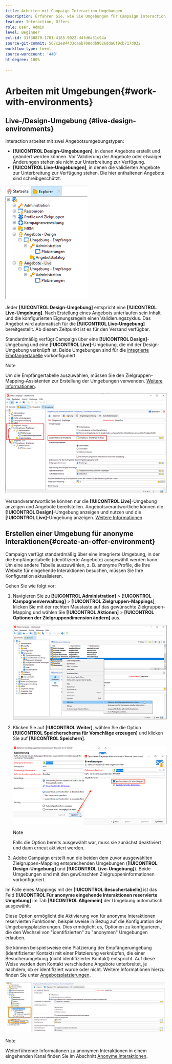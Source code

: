 ```yaml
---
title: Arbeiten mit Campaign Interaction-Umgebungen
description: Erfahren Sie, wie Sie Umgebungen für Campaign Interaction erstellen.
feature: Interaction, Offers
role: User, Admin
level: Beginner
exl-id: 31f38870-1781-4185-9022-d4fd6a31c94a
source-git-commit: 567c2e84433caab708ddb9026dda6f9cb717d032
workflow-type: tm+mt
source-wordcount: '440'
ht-degree: 100%

---
```


# Arbeiten mit Umgebungen{#work-with-environments}

## Live-/Design-Umgebung {#live-design-environments}

Interaction arbeitet mit zwei Angebotsumgebungstypen:

* **[!UICONTROL Design-Umgebungen]**, in denen Angebote erstellt und geändert werden können. Vor Validierung der Angebote oder etwaiger Änderungen stehen sie nicht zur Unterbreitung zur Verfügung.
* **[!UICONTROL Live-Umgebungen]**, in denen die validierten Angebote zur Unterbreitung zur Verfügung stehen. Die hier enthaltenen Angebote sind schreibgeschützt.

![](assets/offer_environments_overview_001.png)

Jeder **[!UICONTROL Design-Umgebung]** entspricht eine **[!UICONTROL Live-Umgebung]**. Nach Erstellung eines Angebots unterlaufen sein Inhalt und die konfigurierten Eignungsregeln einen Validierungszyklus. Das Angebot wird automatisch für die **[!UICONTROL Live-Umgebung]** bereitgestellt. Ab diesem Zeitpunkt ist es für den Versand verfügbar.

Standardmäßig verfügt Campaign über eine **[!UICONTROL Design]**-Umgebung und eine **[!UICONTROL Live]**-Umgebung, die mit der Design-Umgebung verknüpft ist. Beide Umgebungen sind für die [integrierte Empfängertabelle](../dev/datamodel.md#ootb-profiles) vorkonfiguriert.

>[!NOTE]
>
>Um die Empfängertabelle auszuwählen, müssen Sie den Zielgruppen-Mapping-Assistenten zur Erstellung der Umgebungen verwenden. [Weitere Informationen](#creating-an-offer-environment).

![](assets/offer_environments_overview_002.png)

Versandverantwortliche können nur die **[!UICONTROL Live]**-Umgebung anzeigen und Angebote bereitstellen. Angebotsverantwortliche können die **[!UICONTROL Design]**-Umgebung anzeigen und nutzen und die **[!UICONTROL Live]**-Umgebung anzeigen. [Weitere Informationen](interaction-operators.md)

## Erstellen einer Umgebung für anonyme Interaktionen{#create-an-offer-environment}

Campaign verfügt standardmäßig über eine integrierte Umgebung, in der die Empfängertabelle (identifizierte Angebote) ausgewählt werden kann. Um eine andere Tabelle auszuwählen, z. B. anonyme Profile, die Ihre Website für eingehende Interaktionen besuchen, müssen Sie Ihre Konfiguration aktualisieren.

Gehen Sie wie folgt vor:

1. Navigieren Sie zu **[!UICONTROL Administration]** > **[!UICONTROL Kampagnenverwaltung]** > **[!UICONTROL Zielgruppen-Mappings]**, klicken Sie mit der rechten Maustaste auf das gewünschte Zielgruppen-Mapping und wählen Sie **[!UICONTROL Aktionen]** > **[!UICONTROL Optionen der Zielgruppendimension ändern]** aus.

   ![](assets/offer_env_anonymous_001.png)

1. Klicken Sie auf **[!UICONTROL Weiter]**, wählen Sie die Option **[!UICONTROL Speicherschema für Vorschläge erzeugen]** und klicken Sie auf **[!UICONTROL Speichern]**.

   ![](assets/offer_env_anonymous_002.png)

   >[!NOTE]
   >
   >Falls die Option bereits ausgewählt war, muss sie zunächst deaktiviert und dann erneut aktiviert werden.

1. Adobe Campaign erstellt nun die beiden dem zuvor ausgewählten Zielgruppen-Mapping entsprechenden Umgebungen (**[!UICONTROL Design-Umgebung]** und **[!UICONTROL Live-Umgebung]**). Beide Umgebungen sind mit den gewünschten Zielgruppeninformationen vorkonfiguriert.

Im Falle eines Mappings mit der **[!UICONTROL Besuchertabelle]** ist das Feld **[!UICONTROL Für anonyme eingehende Interaktionen reservierte Umgebung]** im Tab **[!UICONTROL Allgemein]** der Umgebung automatisch ausgewählt.

Diese Option ermöglicht die Aktivierung von für anonyme Interaktionen reservierten Funktionen, beispielsweise in Bezug auf die Konfiguration der Umgebungsplatzierungen. Dies ermöglicht es, Optionen zu konfigurieren, die den Wechsel von &quot;identifizierten&quot; zu &quot;anonymen&quot; Umgebungen erlauben.

Sie können beispielsweise eine Platzierung der Empfängerumgebung (identifizierter Kontakt) mit einer Platzierung verknüpfen, die einer Besucherumgebung (nicht identifizierter Kontakt) entspricht. Auf diese Weise werden dem Kontakt verschiedene Angebote unterbreitet, je nachdem, ob er identifiziert wurde oder nicht. Weitere Informationen hierzu finden Sie unter [Angebotsplatzierungen](interaction-offer-spaces.md).

![](assets/offer_env_anonymous_003.png)

>[!NOTE]
>
>Weiterführende Informationen zu anonymen Interaktionen in einem eingehenden Kanal finden Sie im Abschnitt [Anonyme Interaktionen](anonymous-interactions.md).
